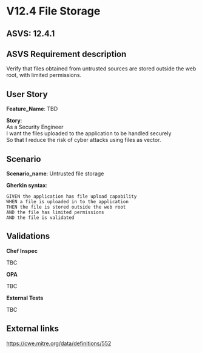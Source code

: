# V12.4 File Storage

## ASVS: 12.4.1

## ASVS Requirement description

Verify that files obtained from untrusted sources are stored
outside the web root, with limited permissions.

## User Story

**Feature_Name**: TBD

**Story**:\
As a Security Engineer\
I want the files uploaded to the application to be handled securely\
So that I reduce the risk of cyber attacks using files as vector.

## Scenario

**Scenario_name**: Untrusted file storage

**Gherkin syntax**:

```gherkin
GIVEN the application has file upload capability
WHEN a file is uploaded in to the application
THEN the file is stored outside the web root
AND the file has limited permissions
AND the file is validated
```

## Validations

**Chef Inspec**

TBC

**OPA**

TBC

**External Tests**

TBC

## External links

<https://cwe.mitre.org/data/definitions/552>

